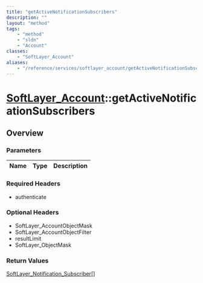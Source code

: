 ```yaml
---
title: "getActiveNotificationSubscribers"
description: ""
layout: "method"
tags:
    - "method"
    - "sldn"
    - "Account"
classes:
    - "SoftLayer_Account"
aliases:
    - "/reference/services/softlayer_account/getActiveNotificationSubscribers"
---
```

# [SoftLayer_Account](/reference/services/SoftLayer_Account)::getActiveNotificationSubscribers




## Overview 


### Parameters 
|Name | Type | Description |
| --- | --- | --- |


### Required Headers
* authenticate

### Optional Headers
* SoftLayer_AccountObjectMask
* SoftLayer_AccountObjectFilter
* resultLimit
* SoftLayer_ObjectMask

### Return Values
<a href='/reference/datatypes/SoftLayer_Notification_Subscriber'>SoftLayer_Notification_Subscriber[] </a>

